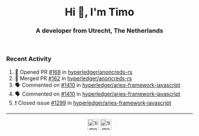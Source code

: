 <h1 align="center">Hi 👋, I'm Timo</h1>
<h3 align="center">A developer from Utrecht, The Netherlands</h3>
<br/>
<!-- https://github.com/rahuldkjain/github-profile-readme-generator --!>

<!--  <p align="left"><img src="https://github-readme-stats.vercel.app/api?username=timoglastra&show_icons=true&count_private=true&" alt="timoglastra" /></p> --!>

<!--
Github language stats
<p align="left"><img src="https://github-readme-stats.vercel.app/api/top-langs/?username=timoglastra&layout=compact" alt="timoglastra" /><p>
-->

<!-- Codestats language stats -->
<!-- <p align="left"><img src="https://codestats-readme.vercel.app/api/top-langs/?username=timoglastra&layout=compact&language_count=12" alt="timoglastra" /><p>    --!>
  
<h3>Recent Activity</h3>

<!--START_SECTION:activity-->
1. 💪 Opened PR [#168](https://github.com/hyperledger/anoncreds-rs/pull/168) in [hyperledger/anoncreds-rs](https://github.com/hyperledger/anoncreds-rs)
2. 🎉 Merged PR [#162](https://github.com/hyperledger/anoncreds-rs/pull/162) in [hyperledger/anoncreds-rs](https://github.com/hyperledger/anoncreds-rs)
3. 🗣 Commented on [#1410](https://github.com/hyperledger/aries-framework-javascript/issues/1410) in [hyperledger/aries-framework-javascript](https://github.com/hyperledger/aries-framework-javascript)
4. 🗣 Commented on [#1410](https://github.com/hyperledger/aries-framework-javascript/issues/1410) in [hyperledger/aries-framework-javascript](https://github.com/hyperledger/aries-framework-javascript)
5. ❗️ Closed issue [#1299](https://github.com/hyperledger/aries-framework-javascript/issues/1299) in [hyperledger/aries-framework-javascript](https://github.com/hyperledger/aries-framework-javascript)
<!--END_SECTION:activity-->

---

<p align="center">
<a href="https://twitter.com/timoglastra" target="blank"><img align="center" src="https://cdn.jsdelivr.net/npm/simple-icons@3.0.1/icons/twitter.svg" alt="timoglastra" height="30" width="30" /></a>
<a href="https://linkedin.com/in/timoglastra" target="blank"><img align="center" src="https://cdn.jsdelivr.net/npm/simple-icons@3.0.1/icons/linkedin.svg" alt="timoglastra" height="30" width="30" /></a>
</p>



